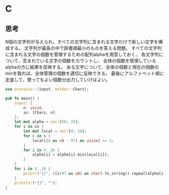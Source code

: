 # C
## 思考
N個の文字列が与えられ、すべての文字列に含まれる文字だけで新しい文字を構成する。
文字列が最長の中で辞書順最小のものを答える問題。
すべての文字列に含まれる文字の個数を管理するための配列alphaを用意しておく。
各文字列について、含まれている文字の個数をカウントし、
全体の個数を管理しているalphaの方に結果を反映する。
ある文字について、全体の個数と現在の個数のminを取れば、全体管理の個数を適切に反映できる。
最後にアルファベット順に走査して、使ってもよい個数分出力していけばよい。
```rust
use proconio::{input, marker::Chars};

pub fn main() {
    input! {
        n: usize,
        sn: [Chars; n]
    };
    let mut alpha = vec![50; 26];
    for s in sn {
        let mut local = vec![0; 26];
        for c in s {
            local[(c as u8 - 97) as usize] += 1;
        }
        for i in 0..26 {
            alpha[i] = alpha[i].min(local[i]);
        }
    }
    for i in 0..26 {
        print!("{}", ((i+97 as u8) as char).to_string().repeat(alpha[i as usize]));
    }
    println!("{}", "");
}
```